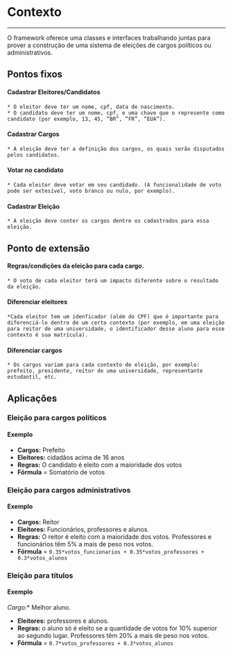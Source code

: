 # Contexto
------------------

O framework oferece uma classes e interfaces trabalhando juntas para prover a construção de uma sistema de eleições de cargos políticos ou administrativos. 

## Pontos fixos

#### Cadastrar Eleitores/Candidatos
	* O eleitor deve ter um nome, cpf, data de nascimento.
	* O candidato deve ter um nome, cpf, e uma chave que o represente como candidato (por exemplo, 13, 45, “BR”, “FR”, “EUA”).

#### Cadastrar Cargos
	* A eleição deve ter a definição dos cargos, os quais serão disputados pelos candidatos.

#### Votar no candidato 
	* Cada eleitor deve votar em seu candidado. (A funcionalidade de voto pode ser extesível, voto branco ou nulo, por exemplo).

#### Cadastrar Eleição
	* A eleição deve conter os cargos dentre os cadastrados para essa eleição.

## Ponto de extensão

####  Regras/condições da eleição para cada cargo.
	* O voto de cada eleitor terá um impacto diferente sobre o resultado da eleição.

#### Diferenciar eleitores
	*Cada eleitor tem um idenficador (além do CPF) que é importante para diferenciá-lo dentro de um certo contexto (por exemplo, em uma eleição para reitor de uma universidade, o identificador desse aluno para esse contexto é sua matrícula).
#### Diferenciar cargos
	* Os cargos variam para cada contexto de eleição, por exemplo: prefeito, presidente, reitor de uma universidade, representante estudantil, etc.

## Aplicações

### Eleição para cargos políticos
#### Exemplo
* **Cargos:** Prefeito
* **Eleitores:** cidadãos acima de 16 anos 
* **Regras:** O candidato é eleito com a maioridade dos votos
* **Fórmula** = Somatório de votos

### Eleição para cargos administrativos
#### Exemplo
* **Cargos:** Reitor
* **Eleitores:** Funcionários, professores e alunos. 
* **Regras:** O reitor é eleito com a maioridade dos votos. Professores e funcionários têm 5% a mais de peso nos votos.
* **Fórmula** = `0.35*votos_funcionarios + 0.35*votos_professores + 0.3*votos_alunos`

### Eleição para títulos
#### Exemplo  
*Cargo:** Melhor aluno. 
* **Eleitores:** professores e alunos. 
* **Regras:** o aluno só é eleito se a quantidade de votos for 10% superior ao segundo lugar. Professores têm 20% a mais de peso nos votos.
* **Fórmula** = `0.7*votos_professores + 0.3*votos_alunos`


